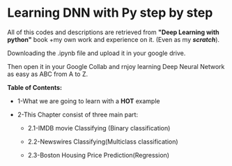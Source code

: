 # Learning DNN with Py step by step
All of this codes and descriptions are retrieved from **"Deep Learning with python"** book +my own work and experience on it.
(Even as my ***scratch***).

Downloading the .ipynb file and upload it in your google drive.

Then open it in your Google Collab and rnjoy learning Deep Neural Network as easy as ABC from A to Z.

**Table of Contents:**
*  1-What we are going to learn with a **HOT** example
*  2-This Chapter consist of three main part:

      *  2.1-IMDB movie Classifying (Binary classification)

      *  2.2-Newswires Classifying(Multiclass classification)

      *  2.3-Boston Housing Price Prediction(Regression)
